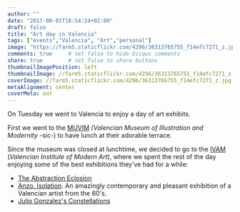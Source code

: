 ```yaml
---
author: ""
date: "2017-08-01T18:54:24+02:00"
draft: false
title: "Art day in Valencia"
tags: ["events","Valencia", "Art","personal"]
image: "https://farm5.staticflickr.com/4296/36313765755_f14efc7271_z.jpg"
comments: true     # set false to hide Disqus comments
share: true        # set false to share buttons
thumbnailImagePosition: left
thumbnailImage: //farm5.staticflickr.com/4296/36313765755_f14efc7271_z.jpg
coverImage: //farm5.staticflickr.com/4296/36313765755_f14efc7271_z.jpg
metaAlignment: center
coverMeta: out
---
```


On Tuesday we went to Valencia to enjoy a day of art exhibits.   

<!--more-->

<div id="flickrembed"></div><div style="position:absolute; top:-70px; display:block; text-align:center; z-index:-1;">></div><script src='https://flickrembed.com/embed_v2.js.php?source=flickr&layout=responsive&input=www.flickr.com/photos/jcortell/sets/72157684498169803&sort=5&by=album&theme=default&scale=fill&limit=23&skin=default&autoplay=true'></script>

First we went to the [MUVIM](http://www.muvim.es/) *(Valencian Museum of Illustration and Modernity* -sic-) to have lunch at their adorable terrace. 

Since the museum was closed at lunchtime, we decided to go to the [IVAM](https://www.ivam.es/en/) (*Valencian Institute of Modern Art*), where we spent the rest of the day enjoying some of the best exhibitions they've had for a while:

* [The Abstraction Eclosion](http://www.ivam.es/en/exposiciones/the-abstraction-eclosion-ivam-collection/)
* [Anzo. Isolation](http://www.ivam.es/en/exposiciones/anzo/). An amazingly contemporary and pleasant exhibition of a Valencian artist from the 60's.
* [Julio Gonzalez's Constellations](http://www.ivam.es/en/exposiciones/julio-gonzalezs-constellations/)